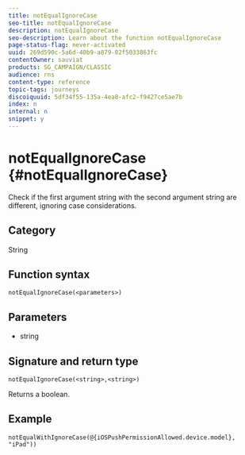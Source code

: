 ```yaml
---
title: notEqualIgnoreCase
seo-title: notEqualIgnoreCase
description: notEqualIgnoreCase
seo-description: Learn about the function notEqualIgnoreCase
page-status-flag: never-activated
uuid: 269d590c-5a6d-40b9-a879-02f5033863fc
contentOwner: sauviat
products: SG_CAMPAIGN/CLASSIC
audience: rns
content-type: reference
topic-tags: journeys
discoiquuid: 5df34f55-135a-4ea8-afc2-f9427ce5ae7b
index: n
internal: n
snippet: y
---
```


# notEqualIgnoreCase {#notEqualIgnoreCase}

Check if the first argument string with the second argument string are different, ignoring case considerations.

## Category

String

## Function syntax

`notEqualIgnoreCase(<parameters>)`

## Parameters

* string

## Signature and return type

`notEqualIgnoreCase(<string>,<string>)`

Returns a boolean.

## Example

`notEqualWithIgnoreCase(@{iOSPushPermissionAllowed.device.model}, "iPad"))`
